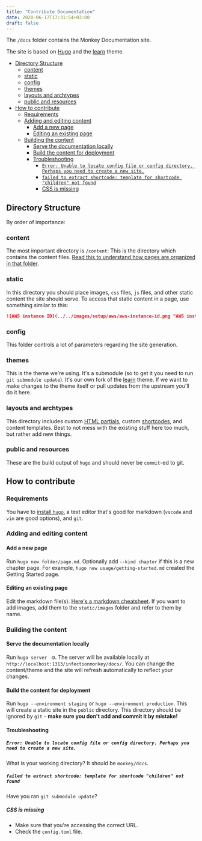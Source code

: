 ```yaml
---
title: "Contribute Documentation"
date: 2020-06-17T17:31:54+03:00
draft: false
---
```


The `/docs` folder contains the Monkey Documentation site.

The site is based on [Hugo](https://gohugo.io/) and the [learn](https://themes.gohugo.io/theme/hugo-theme-learn/en) theme.

- [Directory Structure](#directory-structure)
  - [content](#content)
  - [static](#static)
  - [config](#config)
  - [themes](#themes)
  - [layouts and archtypes](#layouts-and-archtypes)
  - [public and resources](#public-and-resources)
- [How to contribute](#how-to-contribute)
  - [Requirements](#requirements)
  - [Adding and editing content](#adding-and-editing-content)
    - [Add a new page](#add-a-new-page)
    - [Editing an existing page](#editing-an-existing-page)
  - [Building the content](#building-the-content)
    - [Serve the documentation locally](#serve-the-documentation-locally)
    - [Build the content for deployment](#build-the-content-for-deployment)
    - [Troubleshooting](#troubleshooting)
      - [`Error: Unable to locate config file or config directory. Perhaps you need to create a new site.`](#error-unable-to-locate-config-file-or-config-directory-perhaps-you-need-to-create-a-new-site)
      - [`failed to extract shortcode: template for shortcode "children" not found`](#failed-to-extract-shortcode-template-for-shortcode-children-not-found)
      - [CSS is missing](#css-is-missing)

## Directory Structure

By order of importance:

### content

The most important directory is `/content`: This is the directory which contains the content files. [Read this to understand how pages are organized in that folder](https://themes.gohugo.io//theme/hugo-theme-learn/en/cont/pages/).

### static

In this directory you should place images, `css` files, `js` files, and other static content the site should serve. To access that static content in a page, use something similar to this:

```markdown
![AWS instance ID](../../images/setup/aws/aws-instance-id.png "AWS instance ID")
```

### config

This folder controls a lot of parameters regarding the site generation.

### themes

This is the theme we're using. It's a submodule (so to get it you need to run `git submodule update`). It's our own fork of the [learn](https://themes.gohugo.io/hugo-theme-learn/) theme. If we want to make changes to the theme itself or pull updates from the upstream you'll do it here. 

### layouts and archtypes

This directory includes custom [HTML partials](https://gohugo.io/templates/partials/), custom [shortcodes](https://gohugo.io/content-management/shortcodes/), and content templates. Best to not mess with the existing stuff here too much, but rather add new things.

### public and resources

These are the build output of `hugo` and should never be `commit`-ed to git.   

## How to contribute

### Requirements

You have to [install `hugo`](https://gohugo.io/getting-started/installing/), a text editor that's good for markdown (`vscode` and `vim` are good options), and `git`.

### Adding and editing content

#### Add a new page

Run `hugo new folder/page.md`. Optionally add `--kind chapter` if this is a new chapter page. For example, `hugo new usage/getting-started.md` created the Getting Started page.

#### Editing an existing page

Edit the markdown file(s). [Here's a markdown cheatsheet](https://themes.gohugo.io//theme/hugo-theme-learn/en/cont/markdown/). If you want to add images, add them to the `static/images` folder and refer to them by name.

### Building the content

#### Serve the documentation locally

Run `hugo server -D`. The server will be available locally at `http://localhost:1313/infectionmonkey/docs/`. You can change the content/theme and the site will refresh automatically to reflect your changes.

#### Build the content for deployment

Run `hugo --environment staging` or `hugo --environment production`. This will create a static site in the `public` directory. This directory should be ignored by `git` - **make sure you don't add and commit it by mistake!**

#### Troubleshooting

##### `Error: Unable to locate config file or config directory. Perhaps you need to create a new site.`

What is your working directory? It should be `monkey/docs`.
  
##### `failed to extract shortcode: template for shortcode "children" not found`

Have you ran `git submodule update`?

##### CSS is missing

- Make sure that you're accessing the correct URL.
- Check the `config.toml` file.
